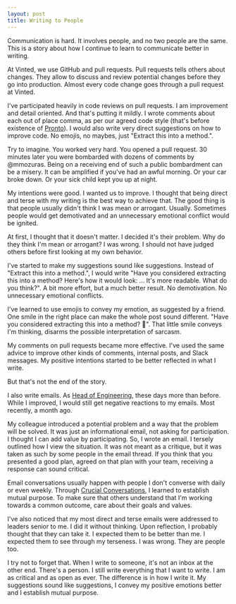 ```yaml
---
layout: post
title: Writing to People
---
```


Communication is hard. It involves people, and no two people are the same. This is a story about how I continue to learn to communicate better in writing.

At Vinted, we use GitHub and pull requests. Pull requests tells others about changes. They allow to discuss and review potential changes before they go into production. Almost every code change goes through a pull request at Vinted.

I've participated heavily in code reviews on pull requests. I am improvement and detail oriented. And that's putting it mildly. I wrote comments about each out of place comma, as per our agreed code style (that's before existence of [Pronto](//github.com/mmozuras/pronto)). I would also write very direct suggestions on how to improve code. No emojis, no maybes, just "Extract this into a method.".

Try to imagine. You worked very hard. You opened a pull request. 30 minutes later you were bombarded with dozens of comments by @mmozuras. Being on a receiving end of such a public bombardment can be a misery. It can be amplified if you've had an awful morning. Or your car broke down. Or your sick child kept you up at night.

My intentions were good. I wanted us to improve. I thought that being direct and terse with my writing is the best way to achieve that. The good thing is that people usually didn't think I was mean or arrogant. Usually. Sometimes people would get demotivated and an unnecessary emotional conflict would be ignited.

At first, I thought that it doesn't matter. I decided it's their problem. Why do they think I'm mean or arrogant? I was wrong. I should not have judged others before first looking at my own behavior.

I've started to make my suggestions sound like suggestions. Instead of "Extract this into a method.", I would write "Have you considered extracting this into a method? Here's how it would look: ... It's more readable. What do you think?". A bit more effort, but a much better result. No demotivation. No unnecessary emotional conflicts.

I've learned to use emojis to convey my emotion, as suggested by a friend. One smile in the right place can make the whole post sound different. "Have you considered extracting this into a method? 🤔". That little smile conveys I'm thinking, disarms the possible interpretation of sarcasm.

My comments on pull requests became more effective. I've used the same advice to improve other kinds of comments, internal posts, and Slack messages. My positive intentions started to be better reflected in what I write.

But that's not the end of the story.

I also write emails. As [Head of Engineering](/year-2016), these days more than before. While I improved, I would still get negative reactions to my emails. Most recently, a month ago.

My colleague introduced a potential problem and a way that the problem will be solved. It was just an informational email, not asking for participation. I thought I can add value by participating. So, I wrote an email. I tersely outlined how I view the situation. It was not meant as a critique, but it was taken as such by some people in the email thread. If you think that you presented a good plan, agreed on that plan with your team, receiving a response can sound critical.

Email conversations usually happen with people I don't converse with daily or even weekly. Through [Crucial Conversations](//www.goodreads.com/book/show/15014.Crucial_Conversations), I learned to establish mutual purpose. To make sure that others understand that I'm working towards a common outcome, care about their goals and values.

I've also noticed that my most direct and terse emails were addressed to leaders senior to me. I did it without thinking. Upon reflection, I probably thought that they can take it. I expected them to be better than me. I expected them to see through my terseness. I was wrong. They are people too.

I try not to forget that. When I write to someone, it's not an inbox at the other end. There's a person. I still write everything that I want to write. I am as critical and as open as ever. The difference is in how I write it. My suggestions sound like suggestions, I convey my positive emotions better and I establish mutual purpose.
